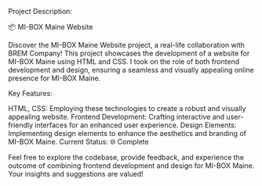 
Project Description:

📦 MI-BOX Maine Website

Discover the MI-BOX Maine Website project, a real-life collaboration with BREM Company!  This project showcases the development of a website for MI-BOX Maine using HTML and CSS. I took on the role of both frontend development and design, ensuring a seamless and visually appealing online presence for MI-BOX Maine.

Key Features:

HTML, CSS: Employing these technologies to create a robust and visually appealing website.
Frontend Development: Crafting interactive and user-friendly interfaces for an enhanced user experience.
Design Elements: Implementing design elements to enhance the aesthetics and branding of MI-BOX Maine.
Current Status:
🌐 Complete

Feel free to explore the codebase, provide feedback, and experience the outcome of combining frontend development and design for MI-BOX Maine. Your insights and suggestions are valued!
